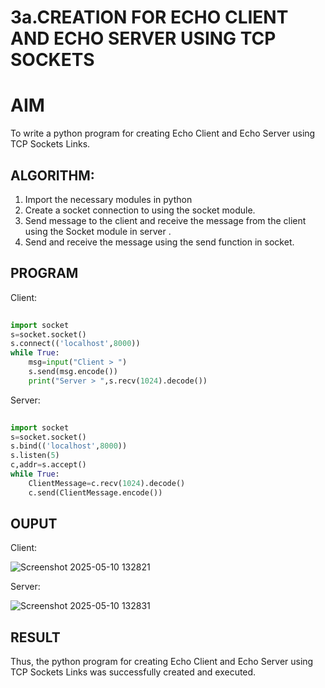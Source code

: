 # 3a.CREATION FOR ECHO CLIENT AND ECHO SERVER USING TCP SOCKETS
# AIM
To write a python program for creating Echo Client and Echo Server using TCP
Sockets Links.
## ALGORITHM:
1. Import the necessary modules in python
2. Create a socket connection to using the socket module.
3. Send message to the client and receive the message from the client using the Socket module in
 server .
4. Send and receive the message using the send function in socket.
## PROGRAM
Client:
```py
 
import socket 
s=socket.socket() 
s.connect(('localhost',8000)) 
while True: 
    msg=input("Client > ") 
    s.send(msg.encode()) 
    print("Server > ",s.recv(1024).decode())  
```

Server:
```py
 
import socket 
s=socket.socket() 
s.bind(('localhost',8000)) 
s.listen(5) 
c,addr=s.accept() 
while True: 
    ClientMessage=c.recv(1024).decode() 
    c.send(ClientMessage.encode()) 
```
## OUPUT

Client:

![Screenshot 2025-05-10 132821](https://github.com/user-attachments/assets/acffeb76-9014-4728-ac58-04aaeba23751)

Server:

![Screenshot 2025-05-10 132831](https://github.com/user-attachments/assets/0d299208-94cc-4612-a93f-66c613489ed5)




## RESULT
Thus, the python program for creating Echo Client and Echo Server using TCP Sockets Links 
was successfully created and executed.
